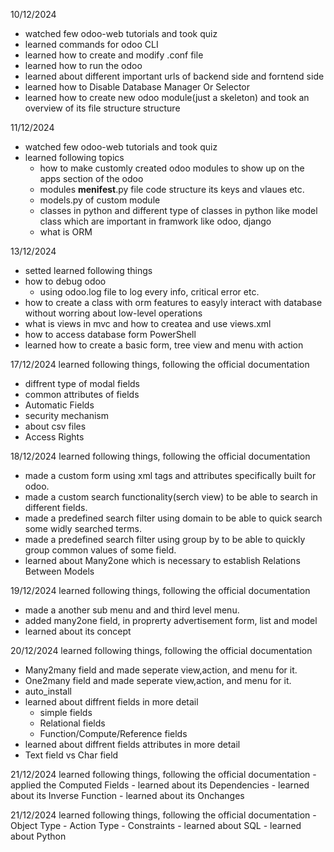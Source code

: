 10/12/2024
- watched few odoo-web tutorials and took quiz
- learned commands for odoo CLI 
- learned how to create and modify .conf file
- learned how to run the odoo
- learned about different important urls of backend side and forntend side 
- learned how to Disable Database Manager Or Selector
- learned how to create new odoo module(just a skeleton) and took an overview of its file structure structure

11/12/2024
- watched few odoo-web tutorials and took quiz
- learned following topics 
    - how to make customly created odoo modules to show up on the apps section of the odoo
    - modules __menifest__.py file code structure its keys and vlaues etc. 
    - models.py of custom module
    - classes in python and different type of classes in python like model class which are important in framwork like odoo, django 
    - what is ORM

13/12/2024
- setted 
learned following things
- how to debug odoo
    - using odoo.log file to log every info, critical error etc.
- how to create a class with orm features to easyly interact with database without worring about low-level operations
- what is views in mvc and how to createa and use views.xml 
- how to access database form PowerShell
- learned how to create a basic form, tree view and menu with action 

17/12/2024
learned following things, following the official documentation
-  diffrent type of modal fields
-  common attributes of fields 
- Automatic Fields
- security mechanism
- about csv files
- Access Rights

18/12/2024
learned following things, following the official documentation
-  made a custom form using xml tags and attributes specifically built for odoo. 
-  made a custom search functionality(serch view) to be able to search in different fields. 
-  made a predefined search filter using domain to be able to quick search some widly searched terms. 
-  made a predefined search filter using group by to be able to quickly group common values of some field. 
-  learned about Many2one which is necessary to establish Relations Between Models

19/12/2024
learned following things, following the official documentation
-  made a another sub menu and and third level menu. 
-  added many2one field, in proprerty advertisement form, list and model
-  learned about its concept

20/12/2024
learned following things, following the official documentation
- Many2many field and made seperate view,action, and menu for it.
- One2many field and made seperate view,action, and menu for it.
- auto_install
- learned about diffrent fields in more detail
    - simple fields
    - Relational fields
    - Function/Compute/Reference fields
- learned about diffrent fields attributes in more detail
- Text field vs Char field

21/12/2024
learned following things, following the official documentation
    - applied the Computed Fields
        - learned about its Dependencies
        - learned about its Inverse Function
    - learned about its Onchanges
    
21/12/2024
learned following things, following the official documentation
    - Object Type
    - Action Type
    - Constraints
        - learned about SQL
        - learned about Python
